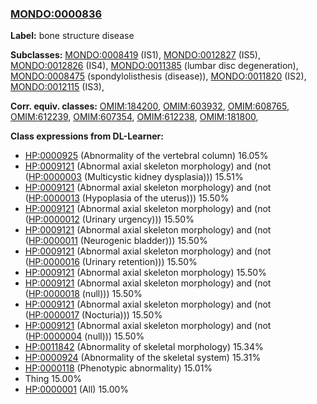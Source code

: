 
### [MONDO:0000836](http://purl.obolibrary.org/obo/MONDO_0000836)
**Label:** bone structure disease

**Subclasses:** [MONDO:0008419](http://purl.obolibrary.org/obo/MONDO_0008419) (IS1), [MONDO:0012827](http://purl.obolibrary.org/obo/MONDO_0012827) (IS5), [MONDO:0012826](http://purl.obolibrary.org/obo/MONDO_0012826) (IS4), [MONDO:0011385](http://purl.obolibrary.org/obo/MONDO_0011385) (lumbar disc degeneration), [MONDO:0008475](http://purl.obolibrary.org/obo/MONDO_0008475) (spondylolisthesis (disease)), [MONDO:0011820](http://purl.obolibrary.org/obo/MONDO_0011820) (IS2), [MONDO:0012115](http://purl.obolibrary.org/obo/MONDO_0012115) (IS3), 

**Corr. equiv. classes:** [OMIM:184200](http://purl.obolibrary.org/obo/OMIM_184200), [OMIM:603932](http://purl.obolibrary.org/obo/OMIM_603932), [OMIM:608765](http://purl.obolibrary.org/obo/OMIM_608765), [OMIM:612239](http://purl.obolibrary.org/obo/OMIM_612239), [OMIM:607354](http://purl.obolibrary.org/obo/OMIM_607354), [OMIM:612238](http://purl.obolibrary.org/obo/OMIM_612238), [OMIM:181800](http://purl.obolibrary.org/obo/OMIM_181800), 

**Class expressions from DL-Learner:**

- [HP:0000925](http://purl.obolibrary.org/obo/HP_0000925) (Abnormality of the vertebral column) 16.05%
- [HP:0009121](http://purl.obolibrary.org/obo/HP_0009121) (Abnormal axial skeleton morphology) and (not ([HP:0000003](http://purl.obolibrary.org/obo/HP_0000003) (Multicystic kidney dysplasia))) 15.51%
- [HP:0009121](http://purl.obolibrary.org/obo/HP_0009121) (Abnormal axial skeleton morphology) and (not ([HP:0000013](http://purl.obolibrary.org/obo/HP_0000013) (Hypoplasia of the uterus))) 15.50%
- [HP:0009121](http://purl.obolibrary.org/obo/HP_0009121) (Abnormal axial skeleton morphology) and (not ([HP:0000012](http://purl.obolibrary.org/obo/HP_0000012) (Urinary urgency))) 15.50%
- [HP:0009121](http://purl.obolibrary.org/obo/HP_0009121) (Abnormal axial skeleton morphology) and (not ([HP:0000011](http://purl.obolibrary.org/obo/HP_0000011) (Neurogenic bladder))) 15.50%
- [HP:0009121](http://purl.obolibrary.org/obo/HP_0009121) (Abnormal axial skeleton morphology) and (not ([HP:0000016](http://purl.obolibrary.org/obo/HP_0000016) (Urinary retention))) 15.50%
- [HP:0009121](http://purl.obolibrary.org/obo/HP_0009121) (Abnormal axial skeleton morphology) 15.50%
- [HP:0009121](http://purl.obolibrary.org/obo/HP_0009121) (Abnormal axial skeleton morphology) and (not ([HP:0000018](http://purl.obolibrary.org/obo/HP_0000018) (null))) 15.50%
- [HP:0009121](http://purl.obolibrary.org/obo/HP_0009121) (Abnormal axial skeleton morphology) and (not ([HP:0000017](http://purl.obolibrary.org/obo/HP_0000017) (Nocturia))) 15.50%
- [HP:0009121](http://purl.obolibrary.org/obo/HP_0009121) (Abnormal axial skeleton morphology) and (not ([HP:0000004](http://purl.obolibrary.org/obo/HP_0000004) (null))) 15.50%
- [HP:0011842](http://purl.obolibrary.org/obo/HP_0011842) (Abnormality of skeletal morphology) 15.34%
- [HP:0000924](http://purl.obolibrary.org/obo/HP_0000924) (Abnormality of the skeletal system) 15.31%
- [HP:0000118](http://purl.obolibrary.org/obo/HP_0000118) (Phenotypic abnormality) 15.01%
- Thing 15.00%
- [HP:0000001](http://purl.obolibrary.org/obo/HP_0000001) (All) 15.00%


